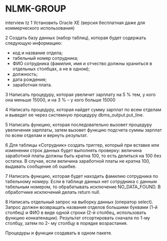 # NLMK-GROUP
interview tz
1
Установить Oracle XE (версия бесплатная даже для коммерческого использования)

2 Создать базу данных (набор таблиц), которая будет содержать следующую информацию:
- код и название отдела;
- табельный номер сотрудника;
- ФИО сотрудника (фамилия, имя и отчество должны храниться в отдельных столбцах, а не в одном);
- должность;
- дата рождения;
- заработная плата.

3 Написать процедуру, которая увеличит зарплату на 5 % тем, у кого она меньше 15000, и на 3 % – у
кого больше 15000

4 Написать процедуру, которая найдет сумму зарплат по всем отделам и выведет ее через системную
процедуру dbms_output.put_line.

5 Написать функцию, которая последовательно вызовет процедуру увеличения зарплаты, затем
вызовет функцию подсчета суммы зарплат по всем отделам и вернуть результат.

6 Для таблицы «Сотрудник» создать триггер, который при вставке или изменении строк данных будет
выполнять проверку: величина заработной платы должны быть кратна 100, то есть делиться на 100
без остатка. В случае, если величина заработной платы не кратна 100, выдавать сообщение об
ошибке.

7 Написать функцию, которая будет находить фамилию сотрудника по табельному номеру. Если в
таблице данных нет сотрудника с данным табельным номером, то обрабатывать исключение
NO_DATA_FOUND. В обработчике исключений делать return null.

8 Написать отдельный запрос на выборку данных (оператор select). Запрос должен возвращать
названия отделов большими буквами (1-й столбец) и ФИО в виде одной строки (2-й столбец,
использовать функцию конкатенации). Результат отсортировать сначала по 1-му столбцу, затем по 2-
му столбцу в порядке возрастания.

Процедуры и функции создавать в одном пакете.
